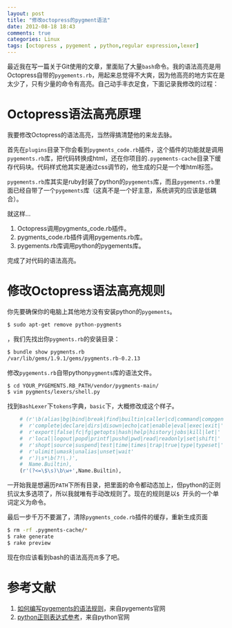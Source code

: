 ```yaml
---
layout: post
title: "修改octopress的pygment语法"
date: 2012-08-18 18:43
comments: true
categories: Linux
tags: [octopress , pygement , python,regular expression,lexer]
---
```


最近我在写一篇关于Git使用的文章，里面贴了大量`bash`命令。我的语法高亮是用Octopress自带的`pygements.rb`，用起来总觉得不大爽，因为他高亮的地方实在是太少了，只有少量的命令有高亮。自己动手丰衣足食，下面记录我修改的过程：

<!-- more -->

# Octopress语法高亮原理
我要修改Octopress的语法高亮，当然得搞清楚他的来龙去脉。

首先在`plugins`目录下你会看到`pygments_code.rb`插件，这个插件的功能就是调用`pygements.rb`库，把代码转换成html，还在你项目的`.pygements-cache`目录下缓存代码块。代码样式他其实是通过css调节的，他生成的只是一个堆html标签。

`pygements.rb`库其实是ruby封装了python的`pygements`库，而且`pygements.rb`里面已经自带了一个`pygements`库（这真不是一个好主意，系统讲究的应该是低耦合）。

就这样...

1. Octopress调用pygments_code.rb插件。
2. pygments_code.rb插件调用pygements.rb库。
3. pygements.rb库调用python的pygements库。

完成了对代码的语法高亮。

# 修改Octopress语法高亮规则

你先要确保你的电脑上其他地方没有安装python的`pygements`。

```bash
$ sudo apt-get remove python-pygments
```

，我们先找出你`pygments.rb`的安装目录：
```bash
$ bundle show pygments.rb
/var/lib/gems/1.9.1/gems/pygments.rb-0.2.13
```

修改`pygements.rb`自带python`pygments`库的语法文件。
```bash
$ cd YOUR_PYGEMENTS.RB_PATH/vendor/pygments-main/
$ vim pygments/lexers/shell.py
```

找到`BashLexer`下`tokens`字典，`basic`下，大概修改成这个样子。
```python
    # (r'\b(alias|bg|bind|break|find|builtin|caller|cd|command|compgen|'
    #  r'complete|declare|dirs|disown|echo|cat|enable|eval|exec|exit|'
    #  r'export|false|fc|fg|getopts|hash|help|history|jobs|kill|let|'
    #  r'local|logout|popd|printf|pushd|pwd|read|readonly|set|shift|'
    #  r'shopt|source|suspend|test|time|times|trap|true|type|typeset|'
    #  r'ulimit|umask|unalias|unset|wait'
    #  r')\s*\b(?!\.)',
    #  Name.Builtin),
    (r'(?<=\$\s)\b\w+',Name.Builtin),
```

一开始我是想遍历`PATH`下所有目录，把里面的命令都动态加上，但python的正则抗议太多选项了，所以我就唯有手动改规则了。现在的规则是以`$ `开头的一个单词定义为命令。

最后一步千万不要漏了，清除`pygments_code.rb`插件的缓存，重新生成页面

```bash
$ rm -rf .pygments-cache/*
$ rake generate
$ rake preview
```

现在你应该看到bash的语法高亮`亮`多了吧。

# 参考文献

1. [如何编写pygements的语法规则](http://pygments.org/docs/lexerdevelopment/)，来自pygements官网
2. [python正则表达式参考](http://docs.python.org/library/re.html)，来自python官网
